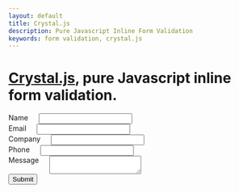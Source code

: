 ```yaml
---
layout: default
title: Crystal.js
description: Pure Javascript Inline Form Validation
keywords: form validation, crystal.js
---
```


<h1 class="mvl"><a href="https://github.com/cojomojo/crystal.js">Crystal.js</a>, pure Javascript inline form validation.</h1>


<div class="large-12 columns demo">
	<form action="" id="demo1">
		<div class="row">
			<div class="large-6 small-12 columns">
				<label>Name</label>
				<input id="crystal-someName" type="text">
			</div>
			<div class="large-6 small-12 columns">
				<label>Email</label>
				<input id="crystal-email" type="text">
			</div>
		</div>
		<div class="row">
			<div class="large-6 small-12 columns">
				<label>Company</label>
				<input type="text">
			</div>
			<div class="large-6 small-12 columns">
				<label>Phone</label>
				<input type="text">
			</div>
		</div>
		<div class="row">
			<div class="large-12 columns">
				<label>Message</label>
				<textarea class="message" type="text" id="crystal-message"></textarea>
			</div>
		</div>
		<div class="row">
			<div class="large-12 columns"><input type="submit" class="submit button"></div>
		</div>
	</form>
</div>
